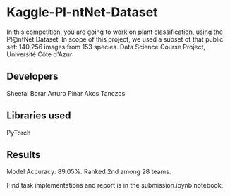 # Kaggle-Pl-ntNet-Dataset
In this competition, you are going to work on plant classification, using the Pl@ntNet Dataset. In scope of this project, we used a subset of that public set: 140,256 images from 153 species.
Data Science Course Project,
Université Côte d'Azur

## Developers
Sheetal Borar
Arturo Pinar
Akos Tanczos

## Libraries used
PyTorch

## Results
Model Accuracy: 89.05%. Ranked 2nd among 28 teams.

Find task implementations and report is in the submission.ipynb notebook.
